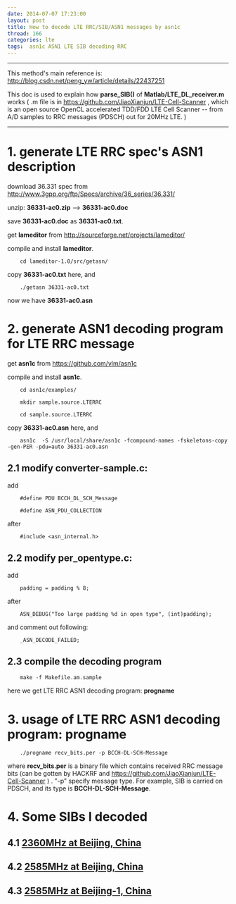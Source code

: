 ```yaml
---
date: 2014-07-07 17:23:00
layout: post
title: How to decode LTE RRC/SIB/ASN1 messages by asn1c
thread: 166
categories: lte
tags:  asn1c ASN1 LTE SIB decoding RRC
---
```


-----------------------------------------------------------------------------------

This method's main reference is: <http://blog.csdn.net/peng_yw/article/details/22437251>

This doc is used to explain how **parse_SIB()** of **Matlab/LTE_DL_receiver.m** works ( .m file is in <https://github.com/JiaoXianjun/LTE-Cell-Scanner> , which is an open source OpenCL accelerated TDD/FDD LTE Cell Scanner -- from A/D samples to RRC messages (PDSCH) out for 20MHz LTE. )

-------------------------------------------------------------------------------------

# 1. generate LTE RRC spec's ASN1 description

download 36.331 spec from <http://www.3gpp.org/ftp/Specs/archive/36_series/36.331/>

unzip: **36331-ac0.zip** --> **36331-ac0.doc**

save **36331-ac0.doc** as **36331-ac0.txt**.

get **lameditor** from <http://sourceforge.net/projects/lameditor/>

compile and install **lameditor**.

		cd lameditor-1.0/src/getasn/

copy **36331-ac0.txt** here, and 

		./getasn 36331-ac0.txt

now we have **36331-ac0.asn**

# 2. generate ASN1 decoding program for LTE RRC message

get **asn1c** from <https://github.com/vlm/asn1c>

compile and install **asn1c**.

		cd asn1c/examples/

		mkdir sample.source.LTERRC

		cd sample.source.LTERRC

copy **36331-ac0.asn** here, and

		asn1c  -S /usr/local/share/asn1c -fcompound-names -fskeletons-copy -gen-PER -pdu=auto 36331-ac0.asn

## 2.1 modify converter-sample.c:

add 

		#define PDU BCCH_DL_SCH_Message

		#define ASN_PDU_COLLECTION

after 

		#include <asn_internal.h>

## 2.2 modify per_opentype.c:

add 

		padding = padding % 8;

after 

		ASN_DEBUG("Too large padding %d in open type", (int)padding);

and comment out following:

		_ASN_DECODE_FAILED;

## 2.3 compile the decoding program

		make -f Makefile.am.sample

here we get LTE RRC ASN1 decoding program: **progname**

# 3. usage of LTE RRC ASN1 decoding program: **progname**

		./progname recv_bits.per -p BCCH-DL-SCH-Message

where **recv_bits.per** is a binary file which contains received RRC message bits (can be gotten by HACKRF and <https://github.com/JiaoXianjun/LTE-Cell-Scanner> ) . "-p" specify message type. For example, SIB is carried on PDSCH, and its type is **BCCH-DL-SCH-Message**.


# 4. Some SIBs I decoded

## 4.1 [2360MHz at Beijing, China](https://github.com/sdr-x/sdr-x.github.io/blob/master/_resource/f2360_s19.2_bw20_1s_hackrf_SIB.txt)
## 4.2 [2585MHz at Beijing, China](https://github.com/sdr-x/sdr-x.github.io/blob/master/_resource/f2585_s19.2_bw20_1s_hackrf_SIB.txt)
## 4.3 [2585MHz at Beijing-1, China](https://github.com/sdr-x/sdr-x.github.io/blob/master/_resource/f2585_s19.2_bw20_1s_hackrf_1_SIB.txt)
